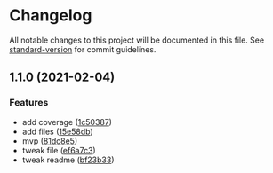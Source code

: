 # Changelog

All notable changes to this project will be documented in this file. See [standard-version](https://github.com/conventional-changelog/standard-version) for commit guidelines.

## 1.1.0 (2021-02-04)


### Features

* add coverage ([1c50387](https://github.com/yanlee26/ts-package/commit/1c50387d62fc2afe4bb20a6dbfe4b7a49ec8504f))
* add files ([15e58db](https://github.com/yanlee26/ts-package/commit/15e58dbe49f06965ee39424f986c6e19418cf643))
* mvp ([81dc8e5](https://github.com/yanlee26/ts-package/commit/81dc8e5406275f92d505e7565d44ff20bb200b0e))
* tweak file ([ef6a7c3](https://github.com/yanlee26/ts-package/commit/ef6a7c3d918d8620b37a0466cb1f818e28ef37d8))
* tweak readme ([bf23b33](https://github.com/yanlee26/ts-package/commit/bf23b338cf3964748d401a953ed5355d1aae9b4c))
